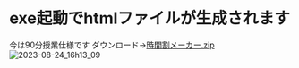 # exe起動でhtmlファイルが生成されます
今は90分授業仕様です
ダウンロード→[時間割メーカー.zip](https://github.com/riku-0401/zikanwari/files/12426538/default.zip)
![2023-08-24_16h13_09](https://github.com/riku-0401/zikanwari/assets/131428274/0d2fb860-914b-46ef-bb34-91a3ad7a9d46)
